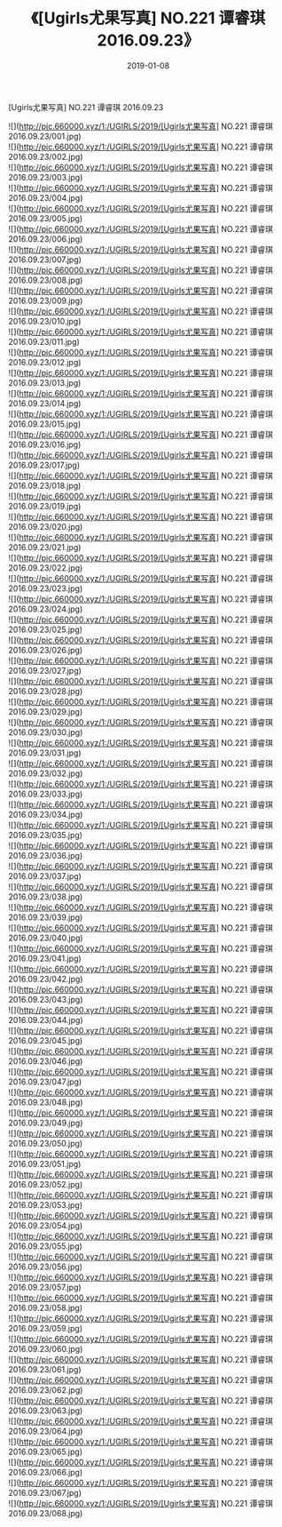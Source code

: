 ﻿---
layout: post
title:  《[Ugirls尤果写真] NO.221 谭睿琪 2016.09.23》
date:   2019-01-08
img: http://pic.660000.xyz/1:/UGIRLS/2019/[Ugirls尤果写真] NO.221 谭睿琪 2016.09.23/000.jpg
categories: [美女, 清纯, 唯美]
---

[Ugirls尤果写真] NO.221 谭睿琪 2016.09.23

 ![](http://pic.660000.xyz/1:/UGIRLS/2019/[Ugirls尤果写真] NO.221 谭睿琪 2016.09.23/001.jpg) <br>![](http://pic.660000.xyz/1:/UGIRLS/2019/[Ugirls尤果写真] NO.221 谭睿琪 2016.09.23/002.jpg) <br>![](http://pic.660000.xyz/1:/UGIRLS/2019/[Ugirls尤果写真] NO.221 谭睿琪 2016.09.23/003.jpg) <br>![](http://pic.660000.xyz/1:/UGIRLS/2019/[Ugirls尤果写真] NO.221 谭睿琪 2016.09.23/004.jpg) <br>![](http://pic.660000.xyz/1:/UGIRLS/2019/[Ugirls尤果写真] NO.221 谭睿琪 2016.09.23/005.jpg) <br>![](http://pic.660000.xyz/1:/UGIRLS/2019/[Ugirls尤果写真] NO.221 谭睿琪 2016.09.23/006.jpg) <br>![](http://pic.660000.xyz/1:/UGIRLS/2019/[Ugirls尤果写真] NO.221 谭睿琪 2016.09.23/007.jpg) <br>![](http://pic.660000.xyz/1:/UGIRLS/2019/[Ugirls尤果写真] NO.221 谭睿琪 2016.09.23/008.jpg) <br>![](http://pic.660000.xyz/1:/UGIRLS/2019/[Ugirls尤果写真] NO.221 谭睿琪 2016.09.23/009.jpg) <br>![](http://pic.660000.xyz/1:/UGIRLS/2019/[Ugirls尤果写真] NO.221 谭睿琪 2016.09.23/010.jpg) <br>![](http://pic.660000.xyz/1:/UGIRLS/2019/[Ugirls尤果写真] NO.221 谭睿琪 2016.09.23/011.jpg) <br>![](http://pic.660000.xyz/1:/UGIRLS/2019/[Ugirls尤果写真] NO.221 谭睿琪 2016.09.23/012.jpg) <br>![](http://pic.660000.xyz/1:/UGIRLS/2019/[Ugirls尤果写真] NO.221 谭睿琪 2016.09.23/013.jpg) <br>![](http://pic.660000.xyz/1:/UGIRLS/2019/[Ugirls尤果写真] NO.221 谭睿琪 2016.09.23/014.jpg) <br>![](http://pic.660000.xyz/1:/UGIRLS/2019/[Ugirls尤果写真] NO.221 谭睿琪 2016.09.23/015.jpg) <br>![](http://pic.660000.xyz/1:/UGIRLS/2019/[Ugirls尤果写真] NO.221 谭睿琪 2016.09.23/016.jpg) <br>![](http://pic.660000.xyz/1:/UGIRLS/2019/[Ugirls尤果写真] NO.221 谭睿琪 2016.09.23/017.jpg) <br>![](http://pic.660000.xyz/1:/UGIRLS/2019/[Ugirls尤果写真] NO.221 谭睿琪 2016.09.23/018.jpg) <br>![](http://pic.660000.xyz/1:/UGIRLS/2019/[Ugirls尤果写真] NO.221 谭睿琪 2016.09.23/019.jpg) <br>![](http://pic.660000.xyz/1:/UGIRLS/2019/[Ugirls尤果写真] NO.221 谭睿琪 2016.09.23/020.jpg) <br>![](http://pic.660000.xyz/1:/UGIRLS/2019/[Ugirls尤果写真] NO.221 谭睿琪 2016.09.23/021.jpg) <br>![](http://pic.660000.xyz/1:/UGIRLS/2019/[Ugirls尤果写真] NO.221 谭睿琪 2016.09.23/022.jpg) <br>![](http://pic.660000.xyz/1:/UGIRLS/2019/[Ugirls尤果写真] NO.221 谭睿琪 2016.09.23/023.jpg) <br>![](http://pic.660000.xyz/1:/UGIRLS/2019/[Ugirls尤果写真] NO.221 谭睿琪 2016.09.23/024.jpg) <br>![](http://pic.660000.xyz/1:/UGIRLS/2019/[Ugirls尤果写真] NO.221 谭睿琪 2016.09.23/025.jpg) <br>![](http://pic.660000.xyz/1:/UGIRLS/2019/[Ugirls尤果写真] NO.221 谭睿琪 2016.09.23/026.jpg) <br>![](http://pic.660000.xyz/1:/UGIRLS/2019/[Ugirls尤果写真] NO.221 谭睿琪 2016.09.23/027.jpg) <br>![](http://pic.660000.xyz/1:/UGIRLS/2019/[Ugirls尤果写真] NO.221 谭睿琪 2016.09.23/028.jpg) <br>![](http://pic.660000.xyz/1:/UGIRLS/2019/[Ugirls尤果写真] NO.221 谭睿琪 2016.09.23/029.jpg) <br>![](http://pic.660000.xyz/1:/UGIRLS/2019/[Ugirls尤果写真] NO.221 谭睿琪 2016.09.23/030.jpg) <br>![](http://pic.660000.xyz/1:/UGIRLS/2019/[Ugirls尤果写真] NO.221 谭睿琪 2016.09.23/031.jpg) <br>![](http://pic.660000.xyz/1:/UGIRLS/2019/[Ugirls尤果写真] NO.221 谭睿琪 2016.09.23/032.jpg) <br>![](http://pic.660000.xyz/1:/UGIRLS/2019/[Ugirls尤果写真] NO.221 谭睿琪 2016.09.23/033.jpg) <br>![](http://pic.660000.xyz/1:/UGIRLS/2019/[Ugirls尤果写真] NO.221 谭睿琪 2016.09.23/034.jpg) <br>![](http://pic.660000.xyz/1:/UGIRLS/2019/[Ugirls尤果写真] NO.221 谭睿琪 2016.09.23/035.jpg) <br>![](http://pic.660000.xyz/1:/UGIRLS/2019/[Ugirls尤果写真] NO.221 谭睿琪 2016.09.23/036.jpg) <br>![](http://pic.660000.xyz/1:/UGIRLS/2019/[Ugirls尤果写真] NO.221 谭睿琪 2016.09.23/037.jpg) <br>![](http://pic.660000.xyz/1:/UGIRLS/2019/[Ugirls尤果写真] NO.221 谭睿琪 2016.09.23/038.jpg) <br>![](http://pic.660000.xyz/1:/UGIRLS/2019/[Ugirls尤果写真] NO.221 谭睿琪 2016.09.23/039.jpg) <br>![](http://pic.660000.xyz/1:/UGIRLS/2019/[Ugirls尤果写真] NO.221 谭睿琪 2016.09.23/040.jpg) <br>![](http://pic.660000.xyz/1:/UGIRLS/2019/[Ugirls尤果写真] NO.221 谭睿琪 2016.09.23/041.jpg) <br>![](http://pic.660000.xyz/1:/UGIRLS/2019/[Ugirls尤果写真] NO.221 谭睿琪 2016.09.23/042.jpg) <br>![](http://pic.660000.xyz/1:/UGIRLS/2019/[Ugirls尤果写真] NO.221 谭睿琪 2016.09.23/043.jpg) <br>![](http://pic.660000.xyz/1:/UGIRLS/2019/[Ugirls尤果写真] NO.221 谭睿琪 2016.09.23/044.jpg) <br>![](http://pic.660000.xyz/1:/UGIRLS/2019/[Ugirls尤果写真] NO.221 谭睿琪 2016.09.23/045.jpg) <br>![](http://pic.660000.xyz/1:/UGIRLS/2019/[Ugirls尤果写真] NO.221 谭睿琪 2016.09.23/046.jpg) <br>![](http://pic.660000.xyz/1:/UGIRLS/2019/[Ugirls尤果写真] NO.221 谭睿琪 2016.09.23/047.jpg) <br>![](http://pic.660000.xyz/1:/UGIRLS/2019/[Ugirls尤果写真] NO.221 谭睿琪 2016.09.23/048.jpg) <br>![](http://pic.660000.xyz/1:/UGIRLS/2019/[Ugirls尤果写真] NO.221 谭睿琪 2016.09.23/049.jpg) <br>![](http://pic.660000.xyz/1:/UGIRLS/2019/[Ugirls尤果写真] NO.221 谭睿琪 2016.09.23/050.jpg) <br>![](http://pic.660000.xyz/1:/UGIRLS/2019/[Ugirls尤果写真] NO.221 谭睿琪 2016.09.23/051.jpg) <br>![](http://pic.660000.xyz/1:/UGIRLS/2019/[Ugirls尤果写真] NO.221 谭睿琪 2016.09.23/052.jpg) <br>![](http://pic.660000.xyz/1:/UGIRLS/2019/[Ugirls尤果写真] NO.221 谭睿琪 2016.09.23/053.jpg) <br>![](http://pic.660000.xyz/1:/UGIRLS/2019/[Ugirls尤果写真] NO.221 谭睿琪 2016.09.23/054.jpg) <br>![](http://pic.660000.xyz/1:/UGIRLS/2019/[Ugirls尤果写真] NO.221 谭睿琪 2016.09.23/055.jpg) <br>![](http://pic.660000.xyz/1:/UGIRLS/2019/[Ugirls尤果写真] NO.221 谭睿琪 2016.09.23/056.jpg) <br>![](http://pic.660000.xyz/1:/UGIRLS/2019/[Ugirls尤果写真] NO.221 谭睿琪 2016.09.23/057.jpg) <br>![](http://pic.660000.xyz/1:/UGIRLS/2019/[Ugirls尤果写真] NO.221 谭睿琪 2016.09.23/058.jpg) <br>![](http://pic.660000.xyz/1:/UGIRLS/2019/[Ugirls尤果写真] NO.221 谭睿琪 2016.09.23/059.jpg) <br>![](http://pic.660000.xyz/1:/UGIRLS/2019/[Ugirls尤果写真] NO.221 谭睿琪 2016.09.23/060.jpg) <br>![](http://pic.660000.xyz/1:/UGIRLS/2019/[Ugirls尤果写真] NO.221 谭睿琪 2016.09.23/061.jpg) <br>![](http://pic.660000.xyz/1:/UGIRLS/2019/[Ugirls尤果写真] NO.221 谭睿琪 2016.09.23/062.jpg) <br>![](http://pic.660000.xyz/1:/UGIRLS/2019/[Ugirls尤果写真] NO.221 谭睿琪 2016.09.23/063.jpg) <br>![](http://pic.660000.xyz/1:/UGIRLS/2019/[Ugirls尤果写真] NO.221 谭睿琪 2016.09.23/064.jpg) <br>![](http://pic.660000.xyz/1:/UGIRLS/2019/[Ugirls尤果写真] NO.221 谭睿琪 2016.09.23/065.jpg) <br>![](http://pic.660000.xyz/1:/UGIRLS/2019/[Ugirls尤果写真] NO.221 谭睿琪 2016.09.23/066.jpg) <br>![](http://pic.660000.xyz/1:/UGIRLS/2019/[Ugirls尤果写真] NO.221 谭睿琪 2016.09.23/067.jpg) <br>![](http://pic.660000.xyz/1:/UGIRLS/2019/[Ugirls尤果写真] NO.221 谭睿琪 2016.09.23/068.jpg) <br>